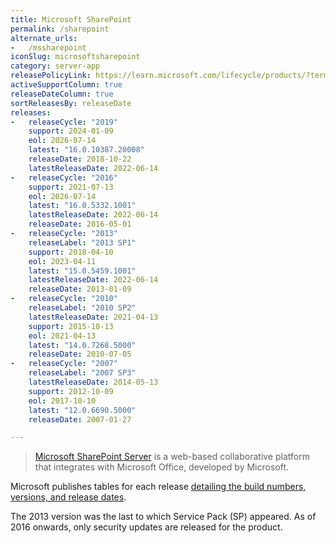 ```yaml
---
title: Microsoft SharePoint
permalink: /sharepoint
alternate_urls:
-   /mssharepoint
iconSlug: microsoftsharepoint
category: server-app
releasePolicyLink: https://learn.microsoft.com/lifecycle/products/?terms=SharePoint%20Server
activeSupportColumn: true
releaseDateColumn: true
sortReleasesBy: releaseDate
releases:
-   releaseCycle: "2019"
    support: 2024-01-09
    eol: 2026-07-14
    latest: "16.0.10387.20008"
    releaseDate: 2018-10-22
    latestReleaseDate: 2022-06-14
-   releaseCycle: "2016"
    support: 2021-07-13
    eol: 2026-07-14
    latest: "16.0.5332.1001"
    latestReleaseDate: 2022-06-14
    releaseDate: 2016-05-01
-   releaseCycle: "2013"
    releaseLabel: "2013 SP1"
    support: 2018-04-10
    eol: 2023-04-11
    latest: "15.0.5459.1001"
    latestReleaseDate: 2022-06-14
    releaseDate: 2013-01-09
-   releaseCycle: "2010"
    releaseLabel: "2010 SP2"
    latestReleaseDate: 2021-04-13
    support: 2015-10-13
    eol: 2021-04-13
    latest: "14.0.7268.5000"
    releaseDate: 2010-07-05
-   releaseCycle: "2007"
    releaseLabel: "2007 SP3"
    latestReleaseDate: 2014-05-13
    support: 2012-10-09
    eol: 2017-10-10
    latest: "12.0.6690.5000"
    releaseDate: 2007-01-27

---
```


> [Microsoft SharePoint Server](https://en.wikipedia.org/wiki/SharePoint) is a web-based collaborative platform that integrates with Microsoft Office, developed by Microsoft.

Microsoft publishes tables for each release [detailing the build numbers, versions, and release dates](https://learn.microsoft.com/officeupdates/sharepoint-updates).

The 2013 version was the last to which Service Pack (SP) appeared. As of 2016 onwards, only security updates are released for the product.
